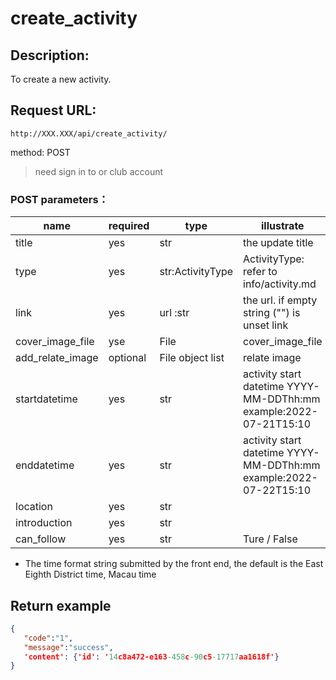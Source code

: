 # create_activity


## Description:
 To create a new activity.

## Request URL:
`http://XXX.XXX/api/create_activity/`

method: POST

> need sign in to or club account
### POST parameters：
| name             | required | type             | illustrate                                                        |
|------------------|----------|------------------|-------------------------------------------------------------------|
| title            | yes      | str              | the update title                                                  |
| type             | yes      | str:ActivityType | ActivityType: refer to info/activity.md                           |
| link             | yes      | url :str         | the url. if empty string ("") is unset link                       |
| cover_image_file | yse      | File             | cover_image_file                                                  |
| add_relate_image | optional | File object list | relate image                                                      |
| startdatetime    | yes      | str              | activity start datetime YYYY-MM-DDThh:mm example:2022-07-21T15:10 |
| enddatetime      | yes      | str              | activity start datetime YYYY-MM-DDThh:mm example:2022-07-22T15:10 |
| location         | yes      | str              |                                                                   |
| introduction     | yes      | str              |                                                                   |
| can_follow       | yes      | str              | Ture / False                                                      |
* The time format string submitted by the front end, the default is the East Eighth District time, Macau time






## Return example
```json
{
   "code":"1",
   "message":"success",
   'content': {'id': '14c8a472-e163-458c-90c5-17717aa1618f'}
}
```